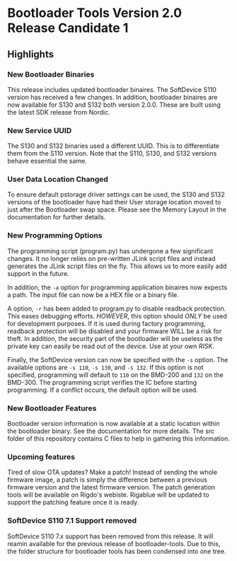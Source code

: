 # Bootloader Tools Version 2.0 Release Candidate 1

## Highlights

### New Bootloader Binaries
This release includes updated bootloader binaires.  The SoftDevice S110 version
has received a few changes.  In addition, bootloader binaires are now available
for S130 and S132 both version 2.0.0.  These are built using the latest SDK
release from Nordic.

### New Service UUID
The S130 and S132 binaries used a different UUID.  This is to differentiate
them from the S110 version.  Note that the S110, S130, and S132 versions
behave essential the same.

### User Data Location Changed
To ensure default pstorage driver settings can be used, the S130 and S132
versions of the bootloader have had their User storage location moved to
just after the Bootloader swap space.  Please see the Memory Layout in the
documentation for further details.

### New Programming Options
The programming script (program.py) has undergone a few significant changes.
It no longer relies on pre-written JLink script files and instead generates
the JLink script files on the fly.  This allows us to more easily add support
in the future.  

In addition, the `-a` option for programming application binaires now expects 
a path.  The input file can now be a HEX file or a binary file.

A option, `-r` has been added to program.py to disable readback protection.  This
eases debugging efforts.  *HOWEVER*, this option should *ONLY* be used for
development purposes.  If it is used during factory programming, readback
protection will be disabled and your firmware WILL be a risk for theft.  In
addition, the security part of the bootloader will be useless as the private
key can easily be read out of the device.  Use at your own *RISK*.

Finally, the SoftDevice version can now be specified with the `-s` option.
The available options are `-s 110`, `-s 130`, and `-s 132`.  If this option is
not specified, programming will default to `110` on the BMD-200 and `132` on
the BMD-300.  The programming script verifies the IC before starting programming.
If a conflict occurs, the default option will be used.

### New Bootloader Features
Bootloader version information is now available at a static location within
the bootloader binary.  See the documentation for more details.  The src folder 
of this repository contains C files to help in gathering this information.

### Upcoming features
Tired of slow OTA updates?  Make a patch!  Instead of sending the whole
firmware image, a patch is simply the difference between a previous firmware
version and the latest firmware version.  The patch generation tools will
be available on Rigdo's webiste.  Rigablue will be updated to support the
patching feature once it is ready.

### SoftDevice S110 7.1 Support removed
SoftDevice S110 7.x support has been removed from this release.  It will reamin
available for the previous release of bootloader-tools.  Due to this, the
folder structure for bootloader tools has been condensed into one tree.
